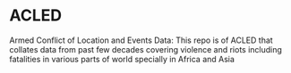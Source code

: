 # ACLED
Armed Conflict of Location and Events Data: This repo is of ACLED that  collates data from past few decades covering violence and riots including fatalities in various parts of world specially in Africa and Asia
